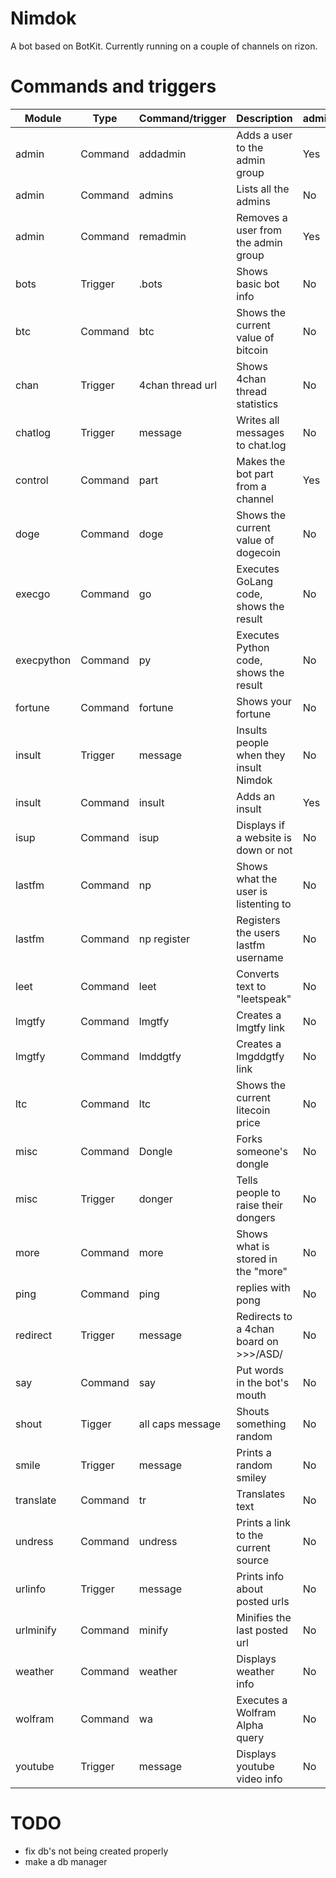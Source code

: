 Nimdok
======

A bot based on BotKit. Currently running on a couple of channels on rizon.

Commands and triggers
======
| Module  | Type    | Command/trigger  | Description                           | admin | Example         |
| --------|---------|------------------|---------------------------------------|-------|-------------------|
| admin   | Command | addadmin         | Adds a user to the admin group        | Yes   | :addadmin shodan  |
| admin   | Command | admins           | Lists all the admins                  | No    | :admins           |
| admin   | Command | remadmin         | Removes a user from the admin group   | Yes   | :remadmin shodan  |
| bots    | Trigger | .bots            | Shows basic bot info                  | No    | .bots             |
| btc     | Command | btc              | Shows the current value of bitcoin    | No    | :btc              |
| chan    | Trigger | 4chan thread url | Shows 4chan thread statistics         | No    | \*4chan thread\*  |
| chatlog | Trigger | message          | Writes all messages to chat.log       | No    | Any message       |
| control | Command | part             | Makes the bot part from a channel     | Yes   | :part #/g/sicp    |
| doge    | Command | doge             | Shows the current value of dogecoin   | No    | :doge             |
| execgo  | Command | go               | Executes GoLang code, shows the result| No    | :go fmt : fmt.Println ("Hello, 世界") |
| execpython | Command | py            | Executes Python code, shows the result| No    | :py print "hi"    |
| fortune | Command | fortune          | Shows your fortune                    | No    | :fortune          |
| insult  | Trigger | message          | Insults people when they insult Nimdok| No    | Nimdok sucks      |
| insult  | Command | insult           | Adds an insult                        | Yes   | :insult okay then |
| isup    | Command | isup             | Displays if a website is down or not  | No    | :isup google.com  |
| lastfm  | Command | np               | Shows what the user is listenting to  | No    | :np               |
| lastfm  | Command | np register      | Registers the users lastfm username   | No    | :np register usr  |
| leet    | Command | leet             | Converts text to "leetspeak"          | No    | :leet hello world |
| lmgtfy  | Command | lmgtfy           | Creates a lmgtfy link                 | No    | :lmgtfy something |
| lmgtfy  | Command | lmddgtfy         | Creates a lmgddgtfy link              | No    | :lmddgtfy stuff   |
| ltc     | Command | ltc              | Shows the current litecoin price      | No    | :ltc              |
| misc    | Command | Dongle           | Forks someone's dongle                | No    | :dongle shodan    |
| misc    | Trigger | donger           | Tells people to raise their dongers   | No    | raise that donger |
| more    | Command | more             | Shows what is stored in the "more"    | No    | :more             |
| ping    | Command | ping             | replies with pong                     | No    | :ping             |
| redirect| Trigger | message          | Redirects to a 4chan board on >>>/ASD/| No    | >>>/g/            |
| say     | Command | say              | Put words in the bot's mouth          | No    | :say hello world  |
| shout   | Tigger  | all caps message | Shouts something random               | No    | HELLO WORLD       |
| smile   | Trigger | message          | Prints a random smiley                | No    | smile             |
| translate| Command| tr               | Translates text                       | No    | :tr {from auto} {to english} hello world |
| undress | Command | undress          | Prints a link to the current source   | No    | :undress          |
| urlinfo | Trigger | message          | Prints info about posted urls         | No    | http://example.com/ |
| urlminify| Command| minify           | Minifies the last posted url          | No    | :minify           |
| weather | Command | weather          | Displays weather info                 | No    | :weather new york |
| wolfram | Command | wa               | Executes a Wolfram Alpha query        | No    | :wa wine in france|
| youtube | Trigger | message          | Displays youtube video info           | No    | \*youtube link\*  |


TODO
======
* fix db's not being created properly
* make a db manager
